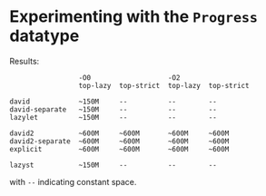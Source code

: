 # Experimenting with the `Progress` datatype

Results:

```
                 -O0                   -O2
                 top-lazy  top-strict  top-lazy  top-strict

david            ~150M     --          --        --
david-separate   ~150M     --          --        --
lazylet          ~150M     --          --        --

david2           ~600M     ~600M       ~600M     ~600M
david2-separate  ~600M     ~600M       ~600M     ~600M
explicit         ~600M     ~600M       ~600M     ~600M

lazyst           ~150M     --          --        -- 
```

with `--` indicating constant space.
